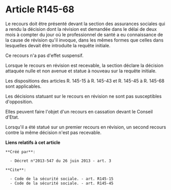 # Article R145-68

Le recours doit être présenté devant la section des assurances sociales qui a rendu la décision dont la révision est demandée
dans le délai de deux mois à compter du jour où le professionnel de santé a eu connaissance de la cause de révision qu'il
invoque, dans les mêmes formes que celles dans lesquelles devait être introduite la requête initiale. 

Ce recours n'a pas d'effet suspensif. 

Lorsque le recours en révision est recevable, la section déclare la décision attaquée nulle et non avenue et statue à nouveau
sur la requête initiale. 

Les dispositions des articles R. 145-15 à R. 145-43 et R. 145-45 à R. 145-68 sont applicables. 

Les décisions statuant sur le recours en révision ne sont pas susceptibles d'opposition. 

Elles peuvent faire l'objet d'un recours en cassation devant le Conseil d'Etat. 

Lorsqu'il a été statué sur un premier recours en révision, un second recours contre la même décision n'est pas recevable.

**Liens relatifs à cet article**

	**Créé par**:

	  - Décret n°2013-547 du 26 juin 2013 - art. 3

	**Cite**:

	  - Code de la sécurité sociale. - art. R145-15
	  - Code de la sécurité sociale. - art. R145-45
